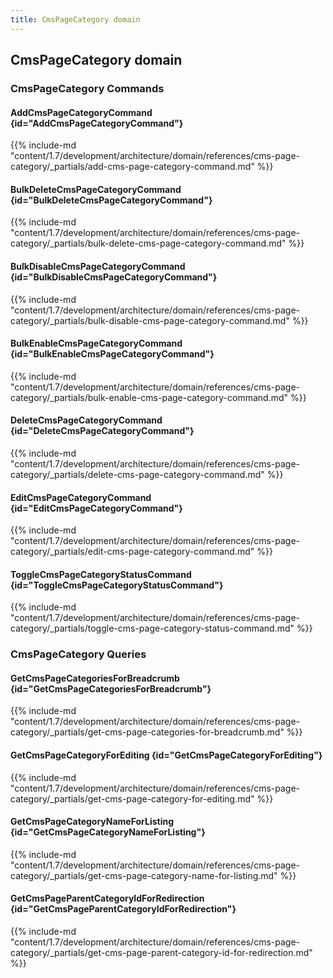 ```yaml
---
title: CmsPageCategory domain
---
```


## CmsPageCategory domain

### CmsPageCategory Commands

#### AddCmsPageCategoryCommand {id="AddCmsPageCategoryCommand"}

{{%  include-md "content/1.7/development/architecture/domain/references/cms-page-category/_partials/add-cms-page-category-command.md" %}}
#### BulkDeleteCmsPageCategoryCommand {id="BulkDeleteCmsPageCategoryCommand"}

{{%  include-md "content/1.7/development/architecture/domain/references/cms-page-category/_partials/bulk-delete-cms-page-category-command.md" %}}
#### BulkDisableCmsPageCategoryCommand {id="BulkDisableCmsPageCategoryCommand"}

{{%  include-md "content/1.7/development/architecture/domain/references/cms-page-category/_partials/bulk-disable-cms-page-category-command.md" %}}
#### BulkEnableCmsPageCategoryCommand {id="BulkEnableCmsPageCategoryCommand"}

{{%  include-md "content/1.7/development/architecture/domain/references/cms-page-category/_partials/bulk-enable-cms-page-category-command.md" %}}
#### DeleteCmsPageCategoryCommand {id="DeleteCmsPageCategoryCommand"}

{{%  include-md "content/1.7/development/architecture/domain/references/cms-page-category/_partials/delete-cms-page-category-command.md" %}}
#### EditCmsPageCategoryCommand {id="EditCmsPageCategoryCommand"}

{{%  include-md "content/1.7/development/architecture/domain/references/cms-page-category/_partials/edit-cms-page-category-command.md" %}}
#### ToggleCmsPageCategoryStatusCommand {id="ToggleCmsPageCategoryStatusCommand"}

{{%  include-md "content/1.7/development/architecture/domain/references/cms-page-category/_partials/toggle-cms-page-category-status-command.md" %}}

### CmsPageCategory Queries

#### GetCmsPageCategoriesForBreadcrumb {id="GetCmsPageCategoriesForBreadcrumb"}

{{%  include-md "content/1.7/development/architecture/domain/references/cms-page-category/_partials/get-cms-page-categories-for-breadcrumb.md" %}}
#### GetCmsPageCategoryForEditing {id="GetCmsPageCategoryForEditing"}

{{%  include-md "content/1.7/development/architecture/domain/references/cms-page-category/_partials/get-cms-page-category-for-editing.md" %}}
#### GetCmsPageCategoryNameForListing {id="GetCmsPageCategoryNameForListing"}

{{%  include-md "content/1.7/development/architecture/domain/references/cms-page-category/_partials/get-cms-page-category-name-for-listing.md" %}}
#### GetCmsPageParentCategoryIdForRedirection {id="GetCmsPageParentCategoryIdForRedirection"}

{{%  include-md "content/1.7/development/architecture/domain/references/cms-page-category/_partials/get-cms-page-parent-category-id-for-redirection.md" %}}
